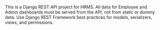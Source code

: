 <!-- Use this file to provide workspace-specific custom instructions to Copilot. For more details, visit https://code.visualstudio.com/docs/copilot/copilot-customization#_use-a-githubcopilotinstructionsmd-file -->

This is a Django REST API project for HRMS. All data for Employee and Admin dashboards must be served from the API, not from static or dummy data. Use Django REST Framework best practices for models, serializers, views, and permissions.
